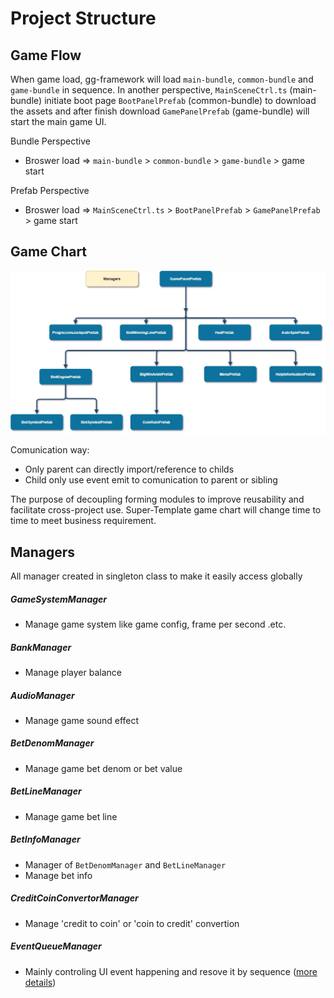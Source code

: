 # Project Structure

## Game Flow
When game load, gg-framework will load `main-bundle`, `common-bundle` and `game-bundle` in sequence. In another perspective, `MainSceneCtrl.ts` (main-bundle) initiate boot page `BootPanelPrefab` (common-bundle) to download the assets and after finish download `GamePanelPrefab` (game-bundle) will start the main game UI.

Bundle Perspective
 - Broswer load => `main-bundle` > `common-bundle` > `game-bundle` > game start

Prefab Perspective
 - Broswer load => `MainSceneCtrl.ts` > `BootPanelPrefab` > `GamePanelPrefab` > game start


## Game Chart

![](./res/game-chart.jpg)

Comunication way:
- Only parent can directly import/reference to childs
- Child only use event emit to comunication to parent or sibling

The purpose of decoupling forming modules to improve reusability and facilitate cross-project use.
Super-Template game chart will change time to time to meet business requirement.

## Managers

All manager created in singleton class to make it easily access globally

##### GameSystemManager
- Manage game system like game config, frame per second .etc.

##### BankManager
- Manage player balance

##### AudioManager
- Manage game sound effect

##### BetDenomManager
- Manage game bet denom or bet value

##### BetLineManager
- Manage game bet line

##### BetInfoManager
- Manager of `BetDenomManager` and `BetLineManager`
- Manage bet info

##### CreditCoinConvertorManager
- Manage 'credit to coin' or 'coin to credit' convertion

##### EventQueueManager
- Mainly controling UI event happening and resove it by sequence ([more details](../../contents/scripting/eventQueueManager.md))


